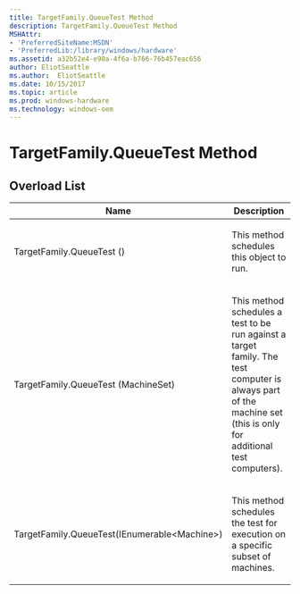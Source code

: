```yaml
---
title: TargetFamily.QueueTest Method
description: TargetFamily.QueueTest Method
MSHAttr:
- 'PreferredSiteName:MSDN'
- 'PreferredLib:/library/windows/hardware'
ms.assetid: a32b52e4-e90a-4f6a-b766-76b457eac656
author: EliotSeattle
ms.author:  EliotSeattle
ms.date: 10/15/2017
ms.topic: article
ms.prod: windows-hardware
ms.technology: windows-oem
---
```


# TargetFamily.QueueTest Method


## <span id="Overload_List"></span><span id="overload_list"></span><span id="OVERLOAD_LIST"></span>Overload List


<table>
<colgroup>
<col width="50%" />
<col width="50%" />
</colgroup>
<thead>
<tr class="header">
<th>Name</th>
<th>Description</th>
</tr>
</thead>
<tbody>
<tr class="odd">
<td><p>TargetFamily.QueueTest ()</p></td>
<td><p>This method schedules this object to run.</p></td>
</tr>
<tr class="even">
<td><p>TargetFamily.QueueTest (MachineSet)</p></td>
<td><p>This method schedules a test to be run against a target family. The test computer is always part of the machine set (this is only for additional test computers).</p></td>
</tr>
<tr class="odd">
<td><p>TargetFamily.QueueTest(IEnumerable&lt;Machine&gt;)</p></td>
<td><p>This method schedules the test for execution on a specific subset of machines.</p></td>
</tr>
</tbody>
</table>

 

 

 






